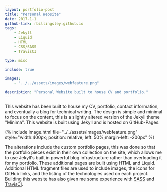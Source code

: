 ```yaml
---
layout: portfolio-post
title: "Personal Website"
date: 2017-1-1
github-link: rbillingsley.github.io
tags: 
    - Jekyll
    - Liquid
    - HTML
    - CSS/SASS
    - TravisCI

type: misc

include: true

images: 
    - "../../assets/images/webfeature.png"

description: "Personal Website built to house CV and portfolio."
---
```


This website has been built to house my CV, portfolio, contact information, and eventually a blog for technical writing. The design is simple and minimal to focus on the content, this is a slightly altered version of the Jekyll theme "Minima". This website is built using Jekyll and is hosted on GitHub-Pages.

{% include image.html file="../../assets/images/webfeature.png" style="width:400px; position: relative; left: 50%;margin-left: -200px" %} 

The alterations include the custom portfolio pages, this was done so that the portfolio pieces exist in their own collection on the site, which allows me to use Jekyll's built in powerful blog infrastructure rather than overloading it for my portfolio. These additional pages are built using HTML and Liquid. Additional HTML fragment files are used to include images, the icons for GitHub links, and the listing of the technologies used on each project. Building this website has also given me some experience with [SASS](http://sass-lang.com/) and [TravisCI](https://travis-ci.org/).
